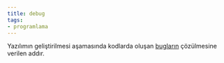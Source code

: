```yaml
---
title: debug
tags:
- programlama
---
```


Yazılımın geliştirilmesi aşamasında kodlarda oluşan [bugların](/bug) çözülmesine verilen addır.